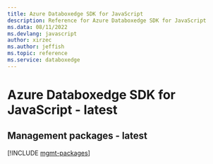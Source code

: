 ```yaml
---
title: Azure Databoxedge SDK for JavaScript
description: Reference for Azure Databoxedge SDK for JavaScript
ms.data: 08/11/2022
ms.devlang: javascript
author: xirzec
ms.author: jeffish
ms.topic: reference
ms.service: databoxedge
---
```

# Azure Databoxedge SDK for JavaScript - latest

## Management packages - latest
[!INCLUDE [mgmt-packages](databoxedge-mgmt-index.md)]